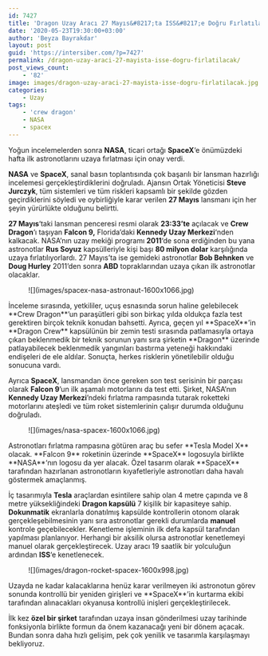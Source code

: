 ```yaml
---
id: 7427
title: 'Dragon Uzay Aracı 27 Mayıs&#8217;ta ISS&#8217;e Doğru Fırlatılacak'
date: '2020-05-23T19:30:00+03:00'
author: 'Beyza Bayrakdar'
layout: post
guid: 'https://intersiber.com/?p=7427'
permalink: /dragon-uzay-araci-27-mayista-isse-dogru-firlatilacak/
post_views_count:
    - '82'
image: images/dragon-uzay-araci-27-mayista-isse-dogru-firlatilacak.jpg
categories:
    - Uzay
tags:
    - 'crew dragon'
    - NASA
    - spacex
---
```


Yoğun incelemelerden sonra **NASA**, ticari ortağı **SpaceX**‘e önümüzdeki hafta ilk astronotlarını uzaya fırlatması için onay verdi.

**NASA** ve **SpaceX**, sanal basın toplantısında çok başarılı bir lansman hazırlığı incelemesi gerçekleştirdiklerini doğruladı. Ajansın Ortak Yöneticisi **Steve Jurczyk**, tüm sistemleri ve tüm riskleri kapsamlı bir şekilde gözden geçirdiklerini söyledi ve oybirliğiyle karar verilen **27 Mayıs** lansmanı için her şeyin yürürlükte olduğunu belirtti.

**27 Mayıs**‘taki lansman penceresi resmi olarak **23:33’te** açılacak ve **Crew Dragon**‘ı taşıyan **Falcon 9,** Florida’daki **Kennedy Uzay Merkezi**‘nden kalkacak. NASA’nın uzay mekiği programı **2011**‘de sona erdiğinden bu yana astronotlar **Rus Soyuz** kapsülleriyle kişi başı **80 milyon dolar** karşılığında uzaya fırlatılıyorlardı. 27 Mayıs’ta ise gemideki astronotlar **Bob Behnken** ve **Doug Hurley** 2011’den sonra **ABD** topraklarından uzaya çıkan ilk astronotlar olacaklar.

<figure class="wp-block-image size-large">![](images/spacex-nasa-astronaut-1600x1066.jpg)</figure>İnceleme sırasında, yetkililer, uçuş esnasında sorun haline gelebilecek **Crew Dragon**’un paraşütleri gibi son birkaç yılda oldukça fazla test gerektiren birçok teknik konudan bahsetti. Ayrıca, geçen yıl **SpaceX**’in **Dragon Crew** kapsülünün bir zemin testi sırasında patlamasıyla ortaya çıkan beklenmedik bir teknik sorunun yanı sıra şirketin **Dragon** üzerinde patlayabilecek beklenmedik yangınları bastırma yeteneği hakkındaki endişeleri de ele aldılar. Sonuçta, herkes risklerin yönetilebilir olduğu sonucuna vardı.

Ayrıca **SpaceX**, lansmandan önce gereken son test serisinin bir parçası olarak **Falcon 9**’un ilk aşamalı motorlarını da test etti. Şirket, NASA’nın **Kennedy Uzay Merkezi**’ndeki fırlatma rampasında tutarak roketteki motorlarını ateşledi ve tüm roket sistemlerinin çalışır durumda olduğunu doğruladı.

<figure class="wp-block-image size-large">![](images/nasa-spacex-1600x1066.jpg)</figure>Astronotları fırlatma rampasına götüren araç bu sefer **Tesla Model X** olacak. **Falcon 9** roketinin üzerinde **SpaceX** logosuyla birlikte **NASA**‘nın logosu da yer alacak. Özel tasarım olarak **SpaceX** tarafından hazırlanan astronotların kıyafetleriyle astronotları daha havalı göstermek amaçlanmış.

İç tasarımıyla **Tesla** araçlardan esintilere sahip olan 4 metre çapında ve 8 metre yüksekliğindeki **Dragon kapsülü** 7 kişilik bir kapasiteye sahip. **Dokunmatik** ekranlarla donatılmış kapsülde kontrollerin otonom olarak gerçekleşebilmesinin yanı sıra astronotlar gerekli durumlarda **manuel** kontrole geçebilecekler. Kenetleme işleminin ilk defa kapsül tarafından yapılması planlanıyor. Herhangi bir aksilik olursa astronotlar kenetlemeyi manuel olarak gerçekleştirecek. Uzay aracı 19 saatlik bir yolculuğun ardından **ISS**‘e kenetlenecek.

<figure class="wp-block-image size-large">![](images/dragon-rocket-spacex-1600x998.jpg)</figure>Uzayda ne kadar kalacaklarına henüz karar verilmeyen iki astronotun görev sonunda kontrollü bir yeniden girişleri ve **SpaceX**’in kurtarma ekibi tarafından alınacakları okyanusa kontrollü inişleri gerçekleştirilecek.

İlk kez **özel bir şirket** tarafından uzaya insan gönderilmesi uzay tarihinde fonksiyonla birlikte formun da önem kazanacağı yeni bir dönem açacak. Bundan sonra daha hızlı gelişim, pek çok yenilik ve tasarımla karşılaşmayı bekliyoruz.